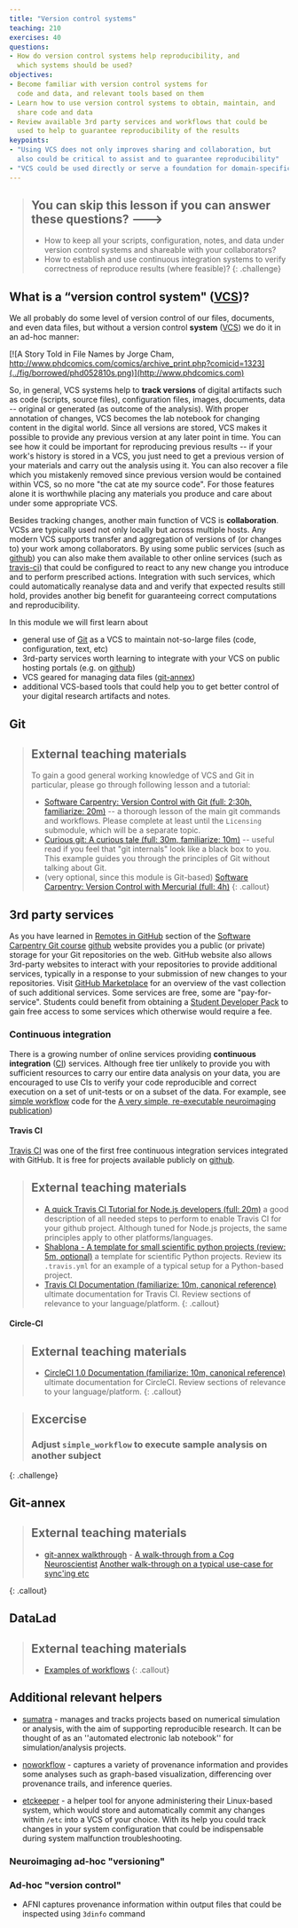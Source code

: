 ```yaml
---
title: "Version control systems"
teaching: 210
exercises: 40
questions:
- How do version control systems help reproducibility, and 
  which systems should be used?
objectives:
- Become familiar with version control systems for
  code and data, and relevant tools based on them
- Learn how to use version control systems to obtain, maintain, and
  share code and data
- Review available 3rd party services and workflows that could be
  used to help to guarantee reproducibility of the results
keypoints:
- "Using VCS does not only improves sharing and collaboration, but
  also could be critical to assist and to guarantee reproducibility"
- "VCS could be used directly or serve a foundation for domain-specific tools"
---
```


> ## You can skip this lesson if you can answer these questions? --->
>
>  - How to keep all your scripts, configuration, notes, and data
>    under version control systems and shareable with your collaborators?
>  - How to establish and use continuous integration systems to verify correctness
>    of reproduce results (where feasible)?
{: .challenge}


## What is a “version control system" ([VCS])?

We all probably do some level of version control of our files,
documents, and even data files, but without a version control **system** ([VCS])
we do it in an ad-hoc manner:

[![A Story Told in File Names by Jorge Cham, http://www.phdcomics.com/comics/archive_print.php?comicid=1323](../fig/borrowed/phd052810s.png)](http://www.phdcomics.com)

So, in general, VCS systems help to **track versions** of digital artifacts
such as code (scripts, source files), configuration files, images,
documents, data -- original or generated (as outcome of the analysis).
With proper annotation of changes, VCS becomes the lab notebook for
changing content in the digital world.  Since all versions are stored,
VCS makes it possible to provide any previous version at any later
point in time.  You can see how it could be important for reproducing
previous results -- if your work's history is stored in a VCS, you just
need to get a previous version of your materials and carry out the
analysis using it.  You can also recover a file which you mistakenly
removed since previous version would be contained within VCS, so no
more "the cat ate my source code". For those features alone it is
worthwhile placing any materials you produce and care about under
some appropriate VCS.

Besides tracking changes, another main function of VCS is
**collaboration**. VCSs are typically used not only locally but across multiple
hosts. Any modern VCS supports
transfer and aggregation of versions of (or changes to) your
work among collaborators.  By using some public services (such as
[github]) you can also make them available to other online services
(such as [travis-ci](http://travis-ci.org)) 
that could be configured to react to any new change you
introduce and to perform prescribed actions.  Integration with such
services, which could automatically reanalyse data and
and verify that expected results still hold, provides another big benefit for
guaranteeing correct computations and reproducibility.

In this module we will first learn about

- general use of [Git] as a VCS to maintain not-so-large files (code,
configuration, text, etc)
- 3rd-party services worth learning to integrate with your VCS on
public hosting portals (e.g. on [github])
- VCS geared for managing data files ([git-annex])
- additional VCS-based tools that could help you to get better
control of your digital research artifacts and notes.


## Git

> ## External teaching materials
>
> To gain a good general working knowledge of VCS and Git in
> particular, please go through following lesson and a tutorial:
>
> - [Software Carpentry: Version Control with Git (full: 2:30h, familiarize: 20m)](http://swcarpentry.github.io/git-novice/) --
>  a thorough lesson of the main git commands and workflows.  Please
> complete at least until the `Licensing` submodule, which will be a
> separate topic.
> - [Curious git: A curious tale (full: 30m, familiarize: 10m)](https://matthew-brett.github.io/curious-git/curious_journey.html)
>   -- useful read if you feel that "git internals" look like a black box to you.  This example guides you through
>   the principles of Git without talking about Git.
> - (very optional, since this module is Git-based) [Software Carpentry: Version Control with Mercurial (full: 4h)](http://swcarpentry.github.io/hg-novice/)
{: .callout}


## 3rd party services

As you have learned in [Remotes in GitHub](http://swcarpentry.github.io/git-novice/07-github/)
section of the [Software Carpentry Git course](http://swcarpentry.github.io/git-novice/)
[github] website provides you a public (or private) storage for your Git repositories on the web.
GitHub website also allows 3rd-party websites to interact with your repositories 
to provide additional services, typically in a response to your submission of new changes
to your repositories. Visit [GitHub Marketplace](https://github.com/marketplace) for an
overview of the vast collection of such additional services.  Some services are free,
some are "pay-for-service".  Students could benefit from obtaining a 
[Student Developer Pack](https://education.github.com/pack) to gain free access to
some services which otherwise would require a fee.

### Continuous integration

There is a growing number of online services providing 
**continuous integration** ([CI]) services.  Although free tier unlikely to provide
you with sufficient resources to carry our entire data analysis on your data,
you are encouraged to use CIs to verify your code reproducible and correct execution 
on a set of unit-tests or on a subset of the data.  For example, see 
[simple workflow](https://github.com/ReproNim/simple_workflow) code for 
the [A very simple, re-executable neuroimaging publication](https://f1000research.com/articles/6-124/))

#### Travis CI

[Travis CI] was one of the first free continuous integration services integrated
with GitHub.  It is free for projects available publicly on [github].

> ## External teaching materials
> - [A quick Travis CI Tutorial for Node.js developers (full: 20m)](https://github.com/dwyl/learn-travis)
> a good description of all needed steps to perform to enable Travis CI for your github project.
> Although tuned for Node.js projects, the same principles apply to other platforms/languages.
> - [Shablona - A template for small scientific python projects (review: 5m, optional)](https://github.com/uwescience/shablona)
> a template for scientific Python projects.  Review its `.travis.yml` for an example
> of a typical setup for a Python-based project.
> - [Travis CI Documentation (familiarize: 10m, canonical reference)](https://docs.travis-ci.com/)
> ultimate documentation for Travis CI. Review sections of relevance to your language/platform.
{: .callout}

#### Circle-CI

> ## External teaching materials
> - [CircleCI 1.0 Documentation (familiarize: 10m, canonical reference)](https://circleci.com/docs/1.0)
> ultimate documentation for CircleCI.  Review sections of relevance to your language/platform.
{: .callout}

> ## Excercise
>
> ### Adjust `simple_workflow` to execute sample analysis on another subject
{: .challenge}


## Git-annex


> ## External teaching materials
> -  [git-annex walkthrough](http://git-annex.branchable.com/walkthrough/) -
[A walk-through from a Cog Neuroscientist](https://github.com/jhamrick/git-annex-tutorial/blob/master/Tutorial%20on%20git-annex.ipynb)
[Another walk-through on a typical use-case for sync'ing etc](https://writequit.org/articles/getting-started-with-git-annex.html)

{: .callout}


## DataLad

> ## External teaching materials
> - [Examples of workflows](http://docs.datalad.org/en/latest/generated/examples/3rdparty_analysis_workflow.html)
{: .callout}

## Additional relevant helpers

- [sumatra](http://neuralensemble.org/sumatra) - manages
  and tracks projects based on numerical simulation or analysis,
  with the aim of supporting reproducible research. It can be thought
  of as an ''automated electronic lab notebook'' for
  simulation/analysis projects.

- [noworkflow](https://github.com/gems-uff/noworkflow) - captures a
  variety of provenance information and provides some analyses such
  as graph-based visualization, differencing over provenance trails,
  and inference queries.

- [etckeeper](http://etckeeper.branchable.com/) - a helper tool for
  anyone administering their Linux-based system, which would store and
  automatically commit any changes within `/etc` into a VCS of your
  choice.  With its help you could track changes in your system
  configuration that could be indispensable during system malfunction
  troubleshooting.


### Neuroimaging ad-hoc "versioning"

### Ad-hoc "version control"

- AFNI captures provenance information within output files that could
  be inspected using `3dinfo` command

[git-annex]: git-annex.branchable.com
[Git]: https://git-scm.com
[github]: http://github.com
[VCS]: https://en.wikipedia.org/wiki/Version_control
[CI]: https://en.wikipedia.org/wiki/Continuous_integration
[Travis CI]: http://travis-ci.org
